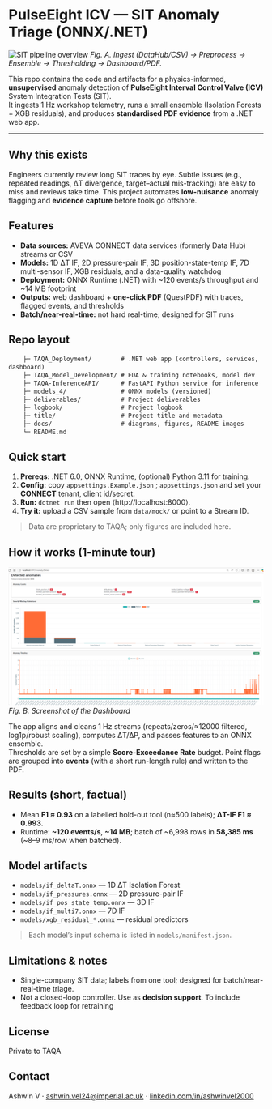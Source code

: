 # PulseEight ICV — SIT Anomaly Triage (ONNX/.NET)

![SIT pipeline overview](docs/hero-pipeline.png)
*Fig. A. Ingest (DataHub/CSV) → Preprocess → Ensemble → Thresholding → Dashboard/PDF.*

This repo contains the code and artifacts for a physics-informed, **unsupervised** anomaly detection of **PulseEight Interval Control Valve (ICV)** System Integration Tests (SIT).  
It ingests 1 Hz workshop telemetry, runs a small ensemble (Isolation Forests + XGB residuals), and produces **standardised PDF evidence** from a .NET web app.

---

## Why this exists 
Engineers currently review long SIT traces by eye. Subtle issues (e.g., repeated readings, ΔT divergence, target–actual mis-tracking) are easy to miss and reviews take time. This project automates **low-nuisance** anomaly flagging and **evidence capture** before tools go offshore.

## Features
-  **Data sources:** AVEVA CONNECT data services (formerly Data Hub) streams or CSV
-  **Models:** 1D ΔT IF, 2D pressure-pair IF, 3D position-state-temp IF, 7D multi-sensor IF, XGB residuals, and a data-quality watchdog
-  **Deployment:** ONNX Runtime (.NET) with ~120 events/s throughput and ~14 MB footprint
-  **Outputs:** web dashboard + **one-click PDF** (QuestPDF) with traces, flagged events, and thresholds
-  **Batch/near-real-time:** not hard real-time; designed for SIT runs

## Repo layout
```
	├─ TAQA_Deployment/        # .NET web app (controllers, services, dashboard)
	├─ TAQA_Model_Development/ # EDA & training notebooks, model dev
	├─ TAQA-InferenceAPI/      # FastAPI Python service for inference
	├─ models_4/               # ONNX models (versioned)
	├─ deliverables/           # Project deliverables
	├─ logbook/                # Project logbook
	├─ title/                  # Project title and metadata
	├─ docs/                   # diagrams, figures, README images
	└─ README.md
```

## Quick start
1) **Prereqs:** .NET 6.0, ONNX Runtime, (optional) Python 3.11 for training.  
2) **Config:** copy `appsettings.Example.json` ; `appsettings.json` and set your **CONNECT** tenant, client id/secret.  
3) **Run:** `dotnet run` then open ⟨http://localhost:8000⟩.  
4) **Try it:** upload a CSV sample from `data/mock/` or point to a Stream ID.

> Data are proprietary to TAQA; only figures are included here.

## How it works (1-minute tour)
![Dashboard screenshot](TAQA_Deployment/dashboard.png)
*Fig. B. Screenshot of the Dashboard*


The app aligns and cleans 1 Hz streams (repeats/zeros/≈12000 filtered, log1p/robust scaling), computes ΔT/ΔP, and passes features to an ONNX ensemble.  
Thresholds are set by a simple **Score-Exceedance Rate** budget. Point flags are grouped into **events** (with a short run-length rule) and written to the PDF.

## Results (short, factual)
- Mean **F1 ≈ 0.93** on a labelled hold-out tool (n≈500 labels); **ΔT-IF F1 ≈ 0.993**.  
- Runtime: **~120 events/s**, **~14 MB**; batch of ~6,998 rows in **58,385 ms** (~8–9 ms/row when batched).

## Model artifacts
- `models/if_deltaT.onnx` — 1D ΔT Isolation Forest  
- `models/if_pressures.onnx` — 2D pressure-pair IF  
- `models/if_pos_state_temp.onnx` — 3D IF  
- `models/if_multi7.onnx` — 7D IF  
- `models/xgb_residual_*.onnx` — residual predictors

> Each model’s input schema is listed in `models/manifest.json`.

## Limitations & notes
- Single-company SIT data; labels from one tool; designed for batch/near-real-time triage.  
- Not a closed-loop controller. Use as **decision support**. To include feedback loop for retraining

## License
Private to TAQA

## Contact
Ashwin V · ashwin.vel24@imperial.ac.uk · [linkedin.com/in/ashwinvel2000](https://linkedin.com/in/ashwinvel2000)
